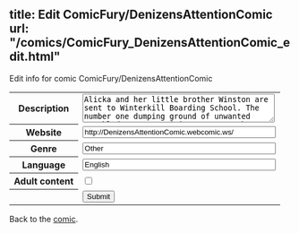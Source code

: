 title: Edit ComicFury/DenizensAttentionComic
url: "/comics/ComicFury_DenizensAttentionComic_edit.html"
---
Edit info for comic ComicFury/DenizensAttentionComic

<form name="comic" action="http://gaepostmail.appspot.com/comic/" method="post">
<table class="comicinfo">
<tr>
<th>Description</th><td><textarea name="description" cols="40" rows="3">Alicka and her little brother Winston are sent to Winterkill Boarding School. The number one dumping ground of unwanted troubled teens. A miniature Gormenghast filled with bad seeds and black sheep.</textarea></td>
</tr>
<tr>
<th>Website</th><td><input type="text" name="url" value="http://DenizensAttentionComic.webcomic.ws/" size="40"/></td>
</tr>
<tr>
<th>Genre</th><td><input type="text" name="genre" value="Other" size="40"/></td>
</tr>
<tr>
<th>Language</th><td><input type="text" name="language" value="English" size="40"/></td>
</tr>
<tr>
<th>Adult content</th><td><input type="checkbox" name="adult" value="adult" /></td>
</tr>
<tr>
<th></th><td>
<input type="hidden" name="comic" value="ComicFury_DenizensAttentionComic" />
<input type="submit" name="submit" value="Submit" />
</td>
</tr>
</table>
</form>

Back to the [comic](ComicFury_DenizensAttentionComic.html).

